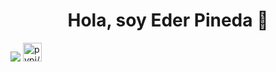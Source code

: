 <div align="center">
<h1 align="center">Hola, soy Eder Pineda 👋</h1>
</div>
<img src="https://i.imgur.com/f7ZJ57Y.jpeg">
<a href="pypi/python/black"><img alt="pypi/python/black" style="height:30px" src="pypi/python/black"></a>
